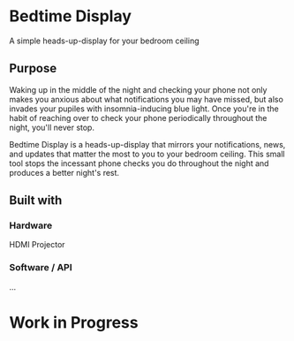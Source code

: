 # Bedtime Display
A simple heads-up-display for your bedroom ceiling

## Purpose
Waking up in the middle of the night and checking your phone not only makes you anxious about what notifications you may have missed, but also invades your pupiles with insomnia-inducing blue light. Once you're in the habit of reaching over to check your phone periodically throughout the night, you'll never stop.

Bedtime Display is a heads-up-display that mirrors your notifications, news, and updates that matter the most to you to your bedroom ceiling. This small tool stops the incessant phone checks you do throughout the night and produces a better night's rest.

## Built with
### Hardware
HDMI Projector

### Software / API
...

# Work in Progress
